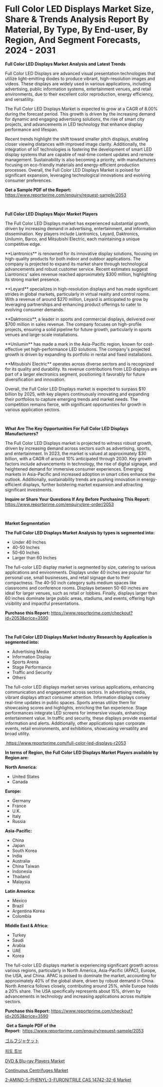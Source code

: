 <p><h1>Full Color LED Displays Market Size, Share & Trends Analysis Report By Material, By Type, By End-user, By Region, And Segment Forecasts, 2024 - 2031</h1></p><p><strong>Full Color LED Displays Market Analysis and Latest Trends</strong></p>
<p><p>Full Color LED Displays are advanced visual presentation technologies that utilize light-emitting diodes to produce vibrant, high-resolution images and videos. These displays are widely used in various applications, including advertising, public information systems, entertainment venues, and retail environments, due to their excellent color reproduction, energy efficiency, and versatility. </p><p>The Full Color LED Displays Market is expected to grow at a CAGR of 8.00% during the forecast period. This growth is driven by the increasing demand for dynamic and engaging advertising solutions, the rise of smart city projects, and advancements in LED technology that enhance display performance and lifespan. </p><p>Recent trends highlight the shift toward smaller pitch displays, enabling closer viewing distances with improved image clarity. Additionally, the integration of IoT technologies is fostering the development of smart LED display systems that are capable of real-time content updates and remote management. Sustainability is also becoming a priority, with manufacturers focusing on eco-friendly materials and energy-efficient production processes. Overall, the Full Color LED Displays Market is poised for significant expansion, leveraging technological innovations and evolving consumer preferences.</p></p>
<p><strong>Get a Sample PDF of the Report:&nbsp;</strong> <a href="https://www.reportprime.com/enquiry/request-sample/2053">https://www.reportprime.com/enquiry/request-sample/2053</a></p>
<p>&nbsp;</p>
<p><strong>Full Color LED Displays Major Market Players</strong></p>
<p><p>The Full Color LED Displays market has experienced substantial growth, driven by increasing demand in advertising, entertainment, and information dissemination. Key players include Liantronics, Leyard, Daktronics, Unilumin, Barco, and Mitsubishi Electric, each maintaining a unique competitive edge.</p><p>**Liantronics** is renowned for its innovative display solutions, focusing on high-quality products for both indoor and outdoor applications. The company is projected to expand its market share through technological advancements and robust customer service. Recent estimates suggest Liantronics' sales revenue reached approximately $300 million, highlighting its strong market presence.</p><p>**Leyard** specializes in high-resolution displays and has made significant strides in global markets, particularly in virtual reality and control rooms. With a revenue of around $270 million, Leyard is anticipated to grow by leveraging partnerships and enhancing product offerings to cater to evolving consumer demands.</p><p>**Daktronics**, a leader in sports and commercial displays, delivered over $700 million in sales revenue. The company focuses on high-profile projects, ensuring a solid pipeline for future growth, particularly in sports venues and large-scale installations.</p><p>**Unilumin** has made a mark in the Asia-Pacific region, known for cost-effective yet high-performance LED solutions. The company's projected growth is driven by expanding its portfolio in rental and fixed installations.</p><p>**Mitsubishi Electric** operates across diverse sectors and is recognized for its quality and durability. Its revenue contributions from LED displays are part of a larger electronics segment, positioning it favorably for future diversification and innovation.</p><p>Overall, the Full Color LED Displays market is expected to surpass $10 billion by 2025, with key players continuously innovating and expanding their portfolios to capture emerging trends and market needs. The competition remains fierce, with significant opportunities for growth in various application sectors.</p></p>
<p>&nbsp;</p>
<p><strong>What Are The Key Opportunities For Full Color LED Displays Manufacturers?</strong></p>
<p><p>The Full Color LED Displays market is projected to witness robust growth, driven by increasing demand across sectors such as advertising, sports, and entertainment. In 2023, the market is valued at approximately $30 billion, with a CAGR of around 10% anticipated through 2030. Key growth factors include advancements in technology, the rise of digital signage, and heightened demand for immersive consumer experiences. Emerging markets in Asia-Pacific and increased adoption in smart cities enhance the outlook. Additionally, sustainability trends are pushing innovation in energy-efficient displays, further bolstering market expansion and attracting significant investments.</p></p>
<p><strong>Inquire or Share Your Questions If Any Before Purchasing This Report:</strong> <a href="https://www.reportprime.com/enquiry/pre-order/2053">https://www.reportprime.com/enquiry/pre-order/2053</a></p>
<p>&nbsp;</p>
<p><strong>Market Segmentation</strong></p>
<p><strong>The Full Color LED Displays Market Analysis by types is segmented into:</strong></p>
<p><ul><li>Under 40 Inches</li><li>40-50 Inches</li><li>50-60 Inches</li><li>Larger than 60 Inches</li></ul></p>
<p><p>The full-color LED display market is segmented by size, catering to various applications and environments. Displays under 40 inches are popular for personal use, small businesses, and retail signage due to their compactness. The 40-50 inch category suits medium spaces like classrooms and conference rooms. Displays between 50-60 inches are ideal for larger venues, such as retail or lobbies. Finally, displays larger than 60 inches dominate large public areas, stadiums, and events, offering high visibility and impactful presentations.</p></p>
<p><strong>Purchase this Report:&nbsp;</strong><a href="https://www.reportprime.com/checkout?id=2053&price=3590">https://www.reportprime.com/checkout?id=2053&price=3590</a></p>
<p>&nbsp;</p>
<p><strong>The Full Color LED Displays Market Industry Research by Application is segmented into:</strong></p>
<p><ul><li>Advertising Media</li><li>Information Display</li><li>Sports Arena</li><li>Stage Performance</li><li>Traffic and Security</li><li>Others</li></ul></p>
<p><p>The full-color LED displays market serves various applications, enhancing communication and engagement across sectors. In advertising media, vibrant displays attract consumer attention. Information displays convey real-time updates in public spaces. Sports arenas utilize them for showcasing scores and highlights, enriching the fan experience. Stage performances integrate LED screens for immersive visuals, enhancing entertainment value. In traffic and security, these displays provide essential information and alerts. Additionally, other applications span corporate events, retail environments, and exhibitions, showcasing versatility and broad utility.</p></p>
<p><a href="https://www.reportprime.com/full-color-led-displays-r2053">&nbsp;https://www.reportprime.com/full-color-led-displays-r2053</a></p>
<p><strong>In terms of Region, the Full Color LED Displays Market Players available by Region are:</strong></p>
<p>
    <p> <strong> North America: </strong>
        <ul>
            <li>United States</li>
            <li>Canada</li>
        </ul>
        </p> 
    <p> <strong> Europe: </strong>
        <ul>
            <li>Germany</li>
            <li>France</li>
            <li>U.K.</li>
            <li>Italy</li>
            <li>Russia</li>
        </ul>
        </p> 
    <p> <strong> Asia-Pacific: </strong>
        <ul>
            <li>China</li>
            <li>Japan</li>
            <li>South Korea</li>
            <li>India</li>
            <li>Australia</li>
            <li>China Taiwan</li>
            <li>Indonesia</li>
            <li>Thailand</li>
            <li>Malaysia</li>
        </ul>
        </p> 
    <p> <strong> Latin America: </strong>
        <ul>
            <li>Mexico</li>
            <li>Brazil</li>
            <li>Argentina Korea</li>
            <li>Colombia</li>
        </ul>
        </p> 
    <p> <strong> Middle East & Africa: </strong>
        <ul>
            <li>Turkey</li>
            <li>Saudi</li>
            <li>Arabia</li>
            <li>UAE</li>
            <li>Korea</li>
        </ul>
    </p>
    </p>
<p><p>The full-color LED displays market is experiencing significant growth across various regions, particularly in North America, Asia-Pacific (APAC), Europe, the USA, and China. APAC is poised to dominate the market, accounting for approximately 40% of the global share, driven by robust demand in China. North America follows closely, contributing around 25%, while Europe holds a 20% share. The USA specifically represents about 15%, driven by advancements in technology and increasing applications across multiple sectors.</p></p>
<p><strong>Purchase this Report: </strong><a href="https://www.reportprime.com/checkout?id=2053&price=3590">https://www.reportprime.com/checkout?id=2053&price=3590</a></p>
<p>&nbsp;<strong>Get a Sample PDF of the Report:&nbsp;&nbsp;</strong><a href="https://www.reportprime.com/enquiry/request-sample/2053">https://www.reportprime.com/enquiry/request-sample/2053</a></p>
<p><strong></strong></p>
<p><p><a href="https://medium.com/@samleite85/%E3%82%B4%E3%83%AB%E3%83%95%E3%82%B8%E3%83%A3%E3%82%B1%E3%83%83%E3%83%88%E6%A5%AD%E7%95%8C%E3%81%AE%E5%88%86%E6%9E%90%E3%83%AC%E3%83%9D%E3%83%BC%E3%83%88-%E3%82%A2%E3%83%97%E3%83%AA%E3%82%B1%E3%83%BC%E3%82%B7%E3%83%A7%E3%83%B3-%E5%9C%B0%E5%9F%9F-%E7%AB%B6%E4%BA%89%E6%88%A6%E7%95%A5%E5%88%A5%E3%81%AE%E5%B8%82%E5%A0%B4%E8%A6%8F%E6%A8%A1-%E3%82%B7%E3%82%A7%E3%82%A2-%E3%83%88%E3%83%AC%E3%83%B3%E3%83%89-2024%E5%B9%B4-2031%E5%B9%B4-bcfa516b713d">ゴルフジャケット</a></p><p><a href="https://medium.com/@eunicevaughan35/%ED%94%BC%ED%86%A0-%ED%8A%9C%EB%B8%8C-%EC%8B%9C%EC%9E%A5-%EA%B7%9C%EB%AA%A8-%EC%8B%9C%EC%9E%A5-%EC%84%B8%EB%B6%84%ED%99%94-%EC%8B%9C%EC%9E%A5-%EB%8F%99%ED%96%A5-%EB%B0%8F-2031%EB%85%84%EA%B9%8C%EC%A7%80%EC%9D%98-%EC%84%B1%EC%9E%A5-%EB%B6%84%EC%84%9D-%EC%98%88%EC%B8%A1-ff4233eba286">피토 튜브</a></p><p><a href="https://issuu.com/reportprime-2/docs/dvd-blu-ray-players-market-size-203_2be2afaa9b8e17">DVD & Blu-ray Players Market</a></p><p><a href="https://www.linkedin.com/pulse/global-continuous-centrifuges-market-size-expected-experience-fjope?trackingId=VobQv%2B5ZS%2FS%2F3lHJmsm9NA%3D%3D">Continuous Centrifuges Market</a></p><p><a href="https://issuu.com/reportprime-2/docs/2-amino-5-phenyl-3-furonitrile-cas-_a3165d70becc3b">2-AMINO-5-PHENYL-3-FURONITRILE CAS 14742-32-6 Market</a></p></p>